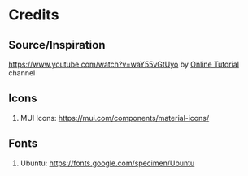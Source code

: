 # Credits

## Source/Inspiration

https://www.youtube.com/watch?v=waY55vGtUyo by [Online Tutorial](https://www.youtube.com/c/OnlineTutorials4Designers) channel

## Icons

1. MUI Icons: https://mui.com/components/material-icons/

## Fonts

1. Ubuntu: https://fonts.google.com/specimen/Ubuntu